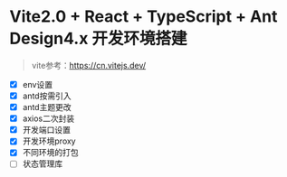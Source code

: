 # Vite2.0 + React + TypeScript + Ant Design4.x 开发环境搭建
> vite参考：https://cn.vitejs.dev/

- [x] env设置
- [x] antd按需引入
- [x] antd主题更改
- [x] axios二次封装
- [x] 开发端口设置
- [x] 开发环境proxy
- [x] 不同环境的打包
- [ ] 状态管理库 
